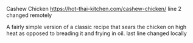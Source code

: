 Cashew Chicken
https://hot-thai-kitchen.com/cashew-chicken/ line 2 changed remotely

A fairly simple version of a classic recipe that sears the chicken on high heat as opposed to breading it and frying in oil.
last line changed locally